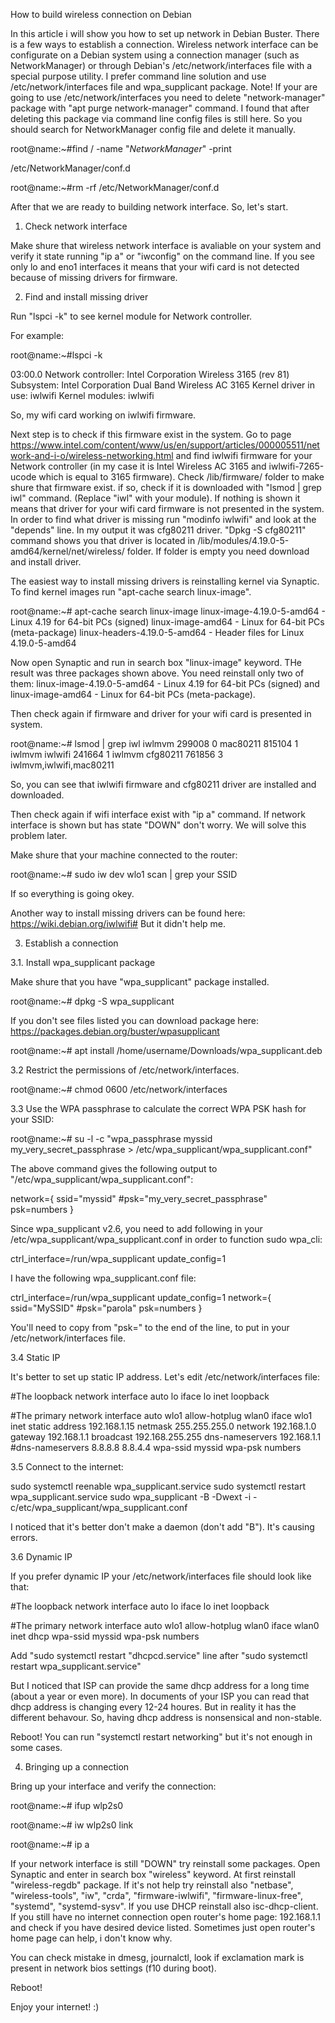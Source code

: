 How to build wireless connection on Debian

In this article i will show you how to set up network in Debian Buster. There is a few ways to establish a connection. 
Wireless network interface can be configurate on a Debian system using a connection manager (such as NetworkManager) or through Debian's /etc/network/interfaces file with a special purpose utility.
I prefer command line solution and use /etc/network/interfaces file and wpa_supplicant package. Note! If your are going to use /etc/network/interfaces you need to delete "network-manager" package
with "apt purge network-manager" command. I found that after deleting this package via command line config files is still here. So you should search for NetworkManager config file and  delete it manually.

root@name:~#find / -name "*NetworkManager*" -print
 
/etc/NetworkManager/conf.d

root@name:~#rm -rf /etc/NetworkManager/conf.d

After that we are ready to building network interface. So, let's start. 


1. Check network interface

Make shure that wireless network interface is avaliable on your system and verify it state running "ip a" or "iwconfig" on the command line. 
If you see only lo and eno1 interfaces it means that your wifi card is not detected because of missing drivers for firmware. 


2. Find and install missing driver

Run "lspci -k" to see kernel module for Network controller. 

For example:

root@name:~#lspci -k

03:00.0 Network controller: Intel Corporation Wireless 3165 (rev 81)
	Subsystem: Intel Corporation Dual Band Wireless AC 3165
	Kernel driver in use: iwlwifi
	Kernel modules: iwlwifi 

So, my wifi card working on iwlwifi firmware. 

Next step is to check if this firmware exist in the system. 
Go to page https://www.intel.com/content/www/us/en/support/articles/000005511/network-and-i-o/wireless-networking.html and find iwlwifi firmware 
for your Network controller (in my case it is Intel Wireless AC 3165 and iwlwifi-7265-ucode which is equal to 3165 firmware).
Check /lib/firmware/ folder to make shure that firmware exist. if so, check if it is downloaded with "lsmod | grep iwl" command. (Replace "iwl" with your module).
If nothing is shown it means that driver for your wifi card firmware is not presented in the system. In order to find what driver is missing run "modinfo iwlwifi" and look at the "depends" line. In my output it was cfg80211 driver.  "Dpkg -S cfg80211" command shows you that driver is located in /lib/modules/4.19.0-5-amd64/kernel/net/wireless/ folder. If folder is empty you need download and install driver.  

The easiest way to install missing drivers is reinstalling kernel via Synaptic. To find kernel images run "apt-cache search linux-image". 

root@name:~# apt-cache search linux-image
linux-image-4.19.0-5-amd64 - Linux 4.19 for 64-bit PCs (signed)
linux-image-amd64 - Linux for 64-bit PCs (meta-package)
linux-headers-4.19.0-5-amd64 - Header files for Linux 4.19.0-5-amd64

Now open Synaptic and run in search box "linux-image" keyword. THe result was three packages shown above. You need reinstall only two of them: linux-image-4.19.0-5-amd64 - Linux 4.19 for 64-bit PCs (signed)
and linux-image-amd64 - Linux for 64-bit PCs (meta-package).

Then check again if firmware and driver for your wifi card is presented in system.

root@name:~# lsmod | grep iwl
iwlmvm                299008  0
mac80211              815104  1 iwlmvm
iwlwifi               241664  1 iwlmvm
cfg80211              761856  3 iwlmvm,iwlwifi,mac80211

So, you can see that iwlwifi firmware and cfg80211 driver are installed and downloaded. 

Then check again if wifi interface exist with "ip a" command. If network interface is shown but has state "DOWN" don't worry. We will solve this problem later. 

Make shure that your machine connected to the router:

root@name:~# sudo iw dev wlo1 scan | grep your SSID

If so everything is going okey. 

Another way to install missing drivers can be found here: https://wiki.debian.org/iwlwifi# But it didn't help me. 


3. Establish a connection


3.1. Install wpa_supplicant package

Make shure that you have "wpa_supplicant" package installed. 

root@name:~# dpkg -S wpa_supplicant

If you don't see files listed you can download package here: https://packages.debian.org/buster/wpasupplicant

root@name:~# apt install /home/username/Downloads/wpa_supplicant.deb


3.2 Restrict the permissions of /etc/network/interfaces.

root@name:~# chmod 0600 /etc/network/interfaces


3.3 Use the WPA passphrase to calculate the correct WPA PSK hash for your SSID:

root@name:~# su -l -c "wpa_passphrase myssid my_very_secret_passphrase > /etc/wpa_supplicant/wpa_supplicant.conf"

The above command gives the following output to "/etc/wpa_supplicant/wpa_supplicant.conf":

network={
        ssid="myssid"
        #psk="my_very_secret_passphrase"
        psk=numbers
}

Since wpa_supplicant v2.6, you need to add following in your /etc/wpa_supplicant/wpa_supplicant.conf in order to function sudo wpa_cli:

ctrl_interface=/run/wpa_supplicant 
update_config=1

I have the following wpa_supplicant.conf file:

ctrl_interface=/run/wpa_supplicant
update_config=1
network={
	ssid="MySSID"
	#psk="parola"
	psk=numbers
}

You'll need to copy from "psk=" to the end of the line, to put in your /etc/network/interfaces file. 


3.4 Static IP

It's better to set up static IP address. Let's edit /etc/network/interfaces file:

#The loopback network interface
auto lo
iface lo inet loopback

#The primary network interface
auto wlo1
allow-hotplug wlan0
iface wlo1 inet static
        address 192.168.1.15
        netmask 255.255.255.0
        network 192.168.1.0
        gateway 192.168.1.1
        broadcast 192.168.255.255
        dns-nameservers 192.168.1.1
        #dns-nameservers 8.8.8.8 8.8.4.4
        wpa-ssid myssid
        wpa-psk numbers


3.5 Connect to the internet:

sudo systemctl reenable wpa_supplicant.service
sudo systemctl restart wpa_supplicant.service
sudo wpa_supplicant -B -Dwext -i <interface> -c/etc/wpa_supplicant/wpa_supplicant.conf

I noticed that it's better don't make a daemon (don't add "B"). It's causing errors.


3.6 Dynamic IP

If you prefer dynamic IP your /etc/network/interfaces file should look like that: 

#The loopback network interface
auto lo
iface lo inet loopback

#The primary network interface
auto wlo1
allow-hotplug wlan0
iface wlan0 inet dhcp
        wpa-ssid myssid
        wpa-psk numbers

Add "sudo systemctl restart "dhcpcd.service" line after "sudo systemctl restart wpa_supplicant.service"

But I noticed that ISP can provide the same dhcp address for a long time (about a year or even more). In documents of your ISP you can read that dhcp address is changing every 12-24 houres.
But in reality it has the different behavour. So, having dhcp address is nonsensical and non-stable. 

Reboot! You can run "systemctl restart networking" but it's not enough in some cases.  


4. Bringing up a connection

Bring up your interface and verify the connection: 

root@name:~# ifup wlp2s0

root@name:~# iw wlp2s0 link

root@name:~# ip a

If your network interface is still "DOWN" try reinstall some packages. Open Synaptic and enter in search box "wireless" keyword. 
At first reinstall "wireless-regdb" package. If it's not help try reinstall also "netbase", "wireless-tools", "iw", "crda", "firmware-iwlwifi", "firmware-linux-free", "systemd", "systemd-sysv". If you use DHCP reinstall also isc-dhcp-client. If you still have no internet connection open router's home page: 192.168.1.1 and check if you have desired device listed. Sometimes just open router's home page can help, i don't know why. 

You can check mistake in dmesg, journalctl, look if exclamation mark is present in network bios settings (f10 during boot). 

Reboot!

Enjoy your internet! :)
